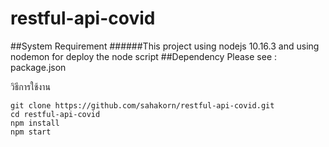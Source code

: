 # restful-api-covid
##System Requirement 
######This project using nodejs 10.16.3 and using nodemon for deploy the node script
##Dependency Please see : package.json

วิธีการใช้งาน
```
git clone https://github.com/sahakorn/restful-api-covid.git
cd restful-api-covid
npm install 
npm start 
```
